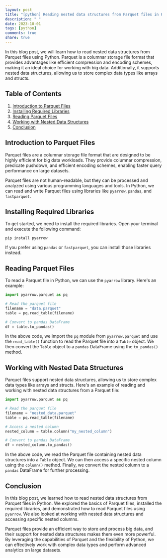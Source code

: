 ```yaml
---
layout: post
title: "[python] Reading nested data structures from Parquet files in Python"
description: " "
date: 2023-10-01
tags: [python]
comments: true
share: true
---
```


In this blog post, we will learn how to read nested data structures from Parquet files using Python. Parquet is a columnar storage file format that provides advantages like efficient compression and encoding schemes, making it an ideal choice for working with big data. Additionally, it supports nested data structures, allowing us to store complex data types like arrays and structs.

## Table of Contents
1. [Introduction to Parquet Files](#introduction)
2. [Installing Required Libraries](#installing)
3. [Reading Parquet Files](#reading)
4. [Working with Nested Data Structures](#nested-data)
5. [Conclusion](#conclusion)

## Introduction to Parquet Files
Parquet files are a columnar storage file format that are designed to be highly efficient for big data workloads. They provide columnar compression, predicate pushdown, and efficient encoding schemes, enabling faster query performance on large datasets.

Parquet files are not human-readable, but they can be processed and analyzed using various programming languages and tools. In Python, we can read and write Parquet files using libraries like `pyarrow`, `pandas`, and `fastparquet`.

## Installing Required Libraries
To get started, we need to install the required libraries. Open your terminal and execute the following command:

```shell
pip install pyarrow
```

If you prefer using `pandas` or `fastparquet`, you can install those libraries instead.

## Reading Parquet Files
To read a Parquet file in Python, we can use the `pyarrow` library. Here's an example:

```python
import pyarrow.parquet as pq

# Read the parquet file
filename = "data.parquet"
table = pq.read_table(filename)

# Convert to pandas DataFrame
df = table.to_pandas()
```

In the above code, we import the `pq` module from `pyarrow.parquet` and use the `read_table()` function to read the Parquet file into a `Table` object. We then convert the `Table` object to a `pandas` DataFrame using the `to_pandas()` method.

## Working with Nested Data Structures
Parquet files support nested data structures, allowing us to store complex data types like arrays and structs. Here's an example of reading and working with nested data structures from a Parquet file:

```python
import pyarrow.parquet as pq

# Read the parquet file
filename = "nested_data.parquet"
table = pq.read_table(filename)

# Access a nested column
nested_column = table.column("my_nested_column")

# Convert to pandas DataFrame
df = nested_column.to_pandas()
```

In the above code, we read the Parquet file containing nested data structures into a `Table` object. We can then access a specific nested column using the `column()` method. Finally, we convert the nested column to a `pandas` DataFrame for further processing.

## Conclusion
In this blog post, we learned how to read nested data structures from Parquet files in Python. We explored the basics of Parquet files, installed the required libraries, and demonstrated how to read Parquet files using `pyarrow`. We also looked at working with nested data structures and accessing specific nested columns.

Parquet files provide an efficient way to store and process big data, and their support for nested data structures makes them even more powerful. By leveraging the capabilities of Parquet and the flexibility of Python, we can effectively work with complex data types and perform advanced analytics on large datasets.